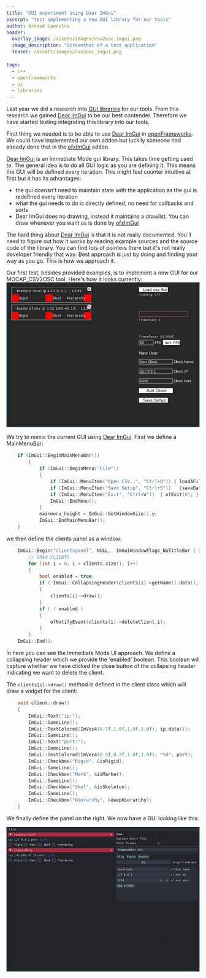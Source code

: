 ```yaml
---
title: "GUI experiment using Dear ImGui"
excerpt: "test implementing a new GUI library for our tools"
author: Arnaud Loonstra
header:
  overlay_image: /assets/images/csv2osc_imgui.png
  image_description: "Screenshot of a test application"
  teaser: /assets/images/csv2osc_imgui.png

tags: 
  - c++
  - openframeworks
  - ui
  - libraries
---
```


Last year we did a research into [GUI libraries](https://octo.hku.nl/octo/repository/getfile?id=J3pAKYfmdKE) for our tools. From this research we gained [Dear ImGui](https://github.com/ocornut/imgui/) to be our best contender. Therefore we have started testing integrating this library into our tools.

First thing we needed is to be able to use [Dear ImGui](https://github.com/ocornut/imgui/) in [openFrameworks](http://www.opeframeworks.cc). We could have implemented our own addon but luckily someone had already done that in the [ofxImGui](https://github.com/jvcleave/ofxImGui) addon.

[Dear ImGui](https://github.com/ocornut/imgui/) is an Immediate Mode gui library. This takes time getting used to. The general idea is to do all GUI logic as you are defining it. This means the GUI will be defined every iteration. This might feel counter intuitive at first but it has its advantages:

* the gui doensn't need to maintain state with the application as the gui is redefined every iteration
* what the gui needs to do is directly defined, no need for callbacks and sorts
* Dear ImGui does no drawing, instead it maintains a drawlist. You can draw whenever you want as is done by [ofxImGui](https://github.com/jvcleave/ofxImGui)

The hard thing about [Dear ImGui](https://github.com/ocornut/imgui/) is that it is not really documented. You'll need to figure out how it works by reading example sources and the source code of the library. You can find lots of pointers there but it's not really developer friendly that way. Best approach is just by doing and finding your way as you go. This is how we approach it.

Our first test,  besides provided examples, is to implement a new GUI for our MOCAP_CSV2OSC tool. Here's how it looks currently:
![Current GUI](../assets/images/csv2osc_gui.png)

We try to mimic the current GUI using [Dear ImGui](https://github.com/ocornut/imgui/). First we define a MainMenuBar:

```cpp
    if (ImGui::BeginMainMenuBar())
        {
            if (ImGui::BeginMenu("File"))
            {
                if (ImGui::MenuItem("Open CSV..", "Ctrl+O")) { loadAFile(); }
                if (ImGui::MenuItem("Save Setup", "Ctrl+S"))   {saveData(); }
                if (ImGui::MenuItem("Exit", "Ctrl+W"))  { ofExit(0); }
                ImGui::EndMenu();
            }
            mainmenu_height = ImGui::GetWindowSize().y;
            ImGui::EndMainMenuBar();
    }
```

we then define the clients panel as a window:

```cpp
    ImGui::Begin("clientspanel", NULL,  ImGuiWindowFlags_NoTitleBar | ImGuiWindowFlags_NoMove | ImGuiWindowFlags_HorizontalScrollbar | ImGuiWindowFlags_NoBringToFrontOnFocus);
        // DRAW CLIENTS
        for (int i = 0; i < clients.size(); i++)
        {
            bool enabled = true;
            if ( ImGui::CollapsingHeader(clients[i]->getName().data(), &enabled, ImGuiTreeNodeFlags_DefaultOpen) )
            {
                clients[i]->draw();
            }
            if ( ! enabled )
            {
                ofNotifyEvent(clients[i]->deleteClient,i);
            }
        }
    ImGui::End();

```
In here you can see the Immediate Mode UI approach. We define a collapsing header which we provide the 'enabled' boolean. This boolean will capture whether we have clicked the close button of the collapsing header indicating we want to delete the client.

The `clients[i]->draw()` method is defined in the client class which will draw a widget for the client:
```cpp
    void client::draw()
    {
        ImGui::Text("ip:");
        ImGui::SameLine();
        ImGui::TextColored(ImVec4(0.7f,1.0f,1.0f,1.0f), ip.data());
        ImGui::SameLine();
        ImGui::Text("port:");
        ImGui::SameLine();
        ImGui::TextColored(ImVec4(0.5f,0.3f,1.0f,1.0f), "%d", port);
        ImGui::Checkbox("Rigid", &isRigid);
        ImGui::SameLine();
        ImGui::Checkbox("Mark", &isMarker);
        ImGui::SameLine();
        ImGui::Checkbox("Skel", &isSkeleton);
        ImGui::SameLine();
        ImGui::Checkbox("Hierarchy", &deepHierarchy);
    }
```

We finally define the panel on the right. We now have a GUI looking like this:

![New GUI using Dear Imgui](../assets/images/csv2osc_imgui.png)


